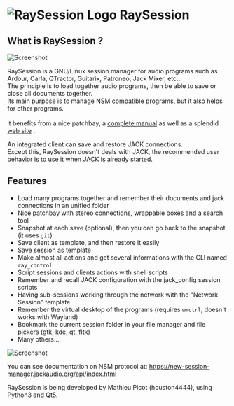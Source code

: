 # ![RaySession Logo](https://raw.githubusercontent.com/Houston4444/RaySession/master/resources/main_icon/128x128/raysession.png) RaySession

What is RaySession ?
---------------------

![Screenshot](https://raw.githubusercontent.com/Houston4444/RaySession/master/resources/screenshots/Screenshot_20211203_173011.png)

RaySession is a GNU/Linux session manager for audio programs such as Ardour, Carla, QTractor, Guitarix, Patroneo, Jack Mixer, etc...<br>
The principle is to load together audio programs, then be able to save or close all documents together.<br>
Its main purpose is to manage NSM compatible programs, but it also helps for other programs.<br>
<br>
it benefits from a nice patchbay, a [complete manual](https://raysession.tuxfamily.org/en/manual) as well as a splendid [web site](https://raysession.tuxfamily.org) .<br>

An integrated client can save and restore JACK connections.<br>
Except this, RaySession doesn't deals with JACK, the recommended user behavior is to use it when JACK is already started.<br>

Features
---------------------

* Load many programs together and remember their documents and jack connections in an unified folder
* Nice patchbay with stereo connections, wrappable boxes and a search tool
* Snapshot at each save (optional), then you can go back to the snapshot (it uses `git`)
* Save client as template, and then restore it easily
* Save session as template
* Make almost all actions and get several informations with the CLI named `ray_control`
* Script sessions and clients actions with shell scripts
* Remember and recall JACK configuration with the jack_config session scripts
* Having sub-sessions working through the network with the "Network Session" template
* Remember the virtual desktop of the programs (requires `wmctrl`, doesn't works with Wayland)
* Bookmark the current session folder in your file manager and file pickers (gtk, kde, qt, fltk)
* Many others...


![Screenshot](https://raw.githubusercontent.com/Houston4444/RaySession/master/resources/screenshots/Screenshot_20211203_162333.png)


You can see documentation on NSM protocol at: https://new-session-manager.jackaudio.org/api/index.html

RaySession is being developed by Mathieu Picot (houston4444), using Python3 and Qt5.
